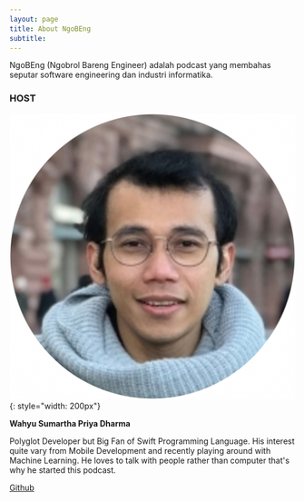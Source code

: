 ```yaml
---
layout: page
title: About NgoBEng 
subtitle: 
---
```


NgoBEng (Ngobrol Bareng Engineer) adalah podcast yang membahas seputar software engineering dan industri informatika. 

### HOST 

![Image of Wahyu](/img/wahyu-circle.png){: style="width: 200px"}

**Wahyu Sumartha Priya Dharma**

Polyglot Developer but Big Fan of Swift Programming Language. His interest quite vary from Mobile Development and recently playing around with Machine Learning. He loves to talk with people rather than computer that's why he started this podcast. 

[Github](http://github.com/wahyusumartha)